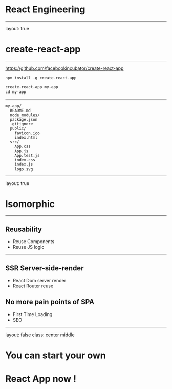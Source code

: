 # React Engineering

---
layout: true
# create-react-app
---

https://github.com/facebookincubator/create-react-app

```js
npm install -g create-react-app

create-react-app my-app
cd my-app
```
---

```plain
my-app/
  README.md
  node_modules/
  package.json
  .gitignore
  public/
    favicon.ico
    index.html
  src/
    App.css
    App.js
    App.test.js
    index.css
    index.js
    logo.svg
```

---
layout: true
# Isomorphic

---

## Reusability
- Reuse Components
- Reuse JS logic

---

## SSR Server-side-render
- React Dom server render
- React Router reuse

## No more pain points of SPA
- First Time Loading
- SEO

---
layout: false
class: center middle
# You can start your own
# React App now !
